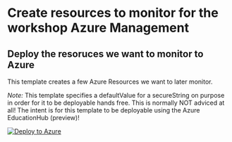 # Create resources to monitor for the workshop Azure Management

## Deploy the resoruces we want to monitor to Azure

This template creates a few Azure Resources we want to later monitor.

*Note:* This template specifies a defaultValue for a secureString on purpose in order for it to be deployable hands free. This is normally NOT adviced at all! The intent is for this template to be deployable using the Azure EducationHub (preview)!

[![Deploy to Azure](http://azuredeploy.net/deploybutton.png)](https://azuredeploy.net/)
